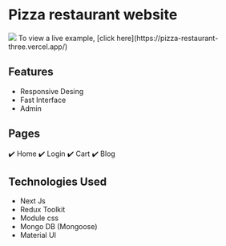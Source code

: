 # Pizza restaurant website
<img src="/img/gthome.png">
To view a live example, [click here](https://pizza-restaurant-three.vercel.app/)

## Features
* Responsive Desing 
* Fast Interface
* Admin

## Pages
✔️ Home ✔️ Login ✔️ Cart ✔️ Blog

## Technologies Used
* Next Js
* Redux Toolkit
* Module css
* Mongo DB (Mongoose)
* Material UI



